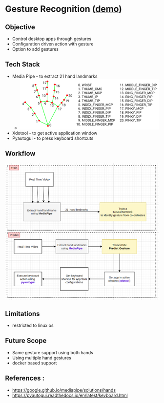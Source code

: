 # Gesture Recognition ([demo](https://www.linkedin.com/posts/rishav-kumar-226a25144_keras-opencv-mediapipe-activity-6851220442745761792-5giu))

## Objective
- Control desktop apps through gestures
- Configuration driven action with gesture
- Option to add gestures

## Tech Stack
- Media Pipe - to extract 21 hand landmarks
  - ![alt text](https://github.com/a1rishav/gesture-sensor/blob/main/images/hand_landmarks.png)
- Xdotool - to get active application window
- Pyautogui - to press keyboard shortcuts

## Workflow
![alt text](https://github.com/a1rishav/gesture-sensor/blob/main/images/workflow.png)

## Limitations
- restricted to linux os

## Future Scope
- Same gesture support using both hands
- Using multiple hand gestures
- docker based support

## References :
- https://google.github.io/mediapipe/solutions/hands
- https://pyautogui.readthedocs.io/en/latest/keyboard.html
